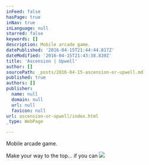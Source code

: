 ```yaml
---
inFeed: false
hasPage: true
inNav: true
inLanguage: null
starred: false
keywords: []
description: Mobile arcade game.
datePublished: '2016-04-15T21:44:44.817Z'
dateModified: '2016-04-15T21:43:38.830Z'
title: 'Ascension | Upwell'
author: []
sourcePath: _posts/2016-04-15-ascension-or-upwell.md
published: true
authors: []
publisher:
  name: null
  domain: null
  url: null
  favicon: null
url: ascension-or-upwell/index.html
_type: WebPage

---
```

Mobile arcade game.

Make your way to the top... if you can ![](https://the-grid-user-content.s3-us-west-2.amazonaws.com/7a7c1c6c-c5c4-4be3-9367-15468b846ac1.gif)